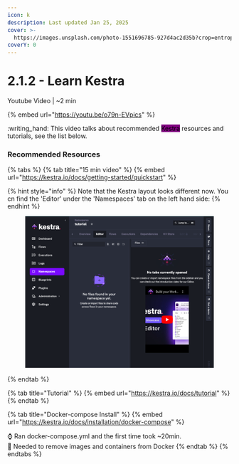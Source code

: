 ```yaml
---
icon: k
description: Last updated Jan 25, 2025
cover: >-
  https://images.unsplash.com/photo-1551696785-927d4ac2d35b?crop=entropy&cs=srgb&fm=jpg&ixid=M3wxOTcwMjR8MHwxfHNlYXJjaHwxfHxvcmNoZXN0cmF8ZW58MHx8fHwxNzM3ODQ0ODQ0fDA&ixlib=rb-4.0.3&q=85
coverY: 0
---
```


# 2.1.2 - Learn Kestra

Youtube Video | \~2 min

{% embed url="https://youtu.be/o79n-EVpics" %}

:writing\_hand: This video talks about recommended <mark style="background-color:purple;">Kestra</mark> resources and tutorials, see the list below.

### Recommended Resources

{% tabs %}
{% tab title="15 min video" %}
{% embed url="https://kestra.io/docs/getting-started/quickstart" %}

{% hint style="info" %}
Note that the Kestra layout looks different now. You cn find the 'Editor' under the 'Namespaces' tab on the left hand side:
{% endhint %}

<figure><img src="../../.gitbook/assets/Screen Shot 2025-01-25 at 5.28.58 PM.png" alt=""><figcaption></figcaption></figure>
{% endtab %}

{% tab title="Tutorial" %}
{% embed url="https://kestra.io/docs/tutorial" %}
{% endtab %}

{% tab title="Docker-compose Install" %}
{% embed url="https://kestra.io/docs/installation/docker-compose" %}

:watch: Ran docker-compose.yml and the first time took \~20min.\
:broom: Needed to remove images and containers from Docker
{% endtab %}
{% endtabs %}
